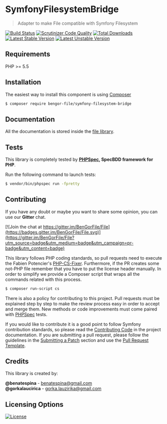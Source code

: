 # SymfonyFilesystemBridge
> Adapter to make File compatible with Symfony Filesystem

[![Build Status](https://travis-ci.org/BenGorFile/SymfonyFilesystemBridge.svg?branch=master)](https://travis-ci.org/BenGorFile/SymfonyFilesystemBridge)
[![Scrutinizer Code Quality](https://scrutinizer-ci.com/g/BenGorFile/SymfonyFilesystemBridge/badges/quality-score.png?b=master)](https://scrutinizer-ci.com/g/BenGorFile/SymfonyFilesystemBridge/?branch=master)
[![Total Downloads](https://poser.pugx.org/bengor-file/symfony-filesystem-bridge/downloads)](https://packagist.org/packages/bengor-file/symfony-filesystem-bridge/)
[![Latest Stable Version](https://poser.pugx.org/bengor-file/symfony-filesystem-bridge/v/stable.svg)](https://packagist.org/packages/bengor-file/symfony-filesystem-bridge/)
[![Latest Unstable Version](https://poser.pugx.org/bengor-file/symfony-filesystem-bridge/v/unstable.svg)](https://packagist.org/packages/bengor-file/symfony-filesystem-bridge/)

## Requirements
PHP >= 5.5

## Installation
The easiest way to install this component is using [Composer][6]
```bash
$ composer require bengor-file/symfony-filesystem-bridge
```

## Documentation
All the documentation is stored inside the [file library](https://github.com/BenGorFile/File/blob/master/docs/index.md).

## Tests
This library is completely tested by **[PHPSpec][1], SpecBDD framework for PHP**.

Run the following command to launch tests:
```bash
$ vendor/bin/phpspec run -fpretty
```

## Contributing
If you have any doubt or maybe you want to share some opinion, you can use our **Gitter** chat.

[![Join the chat at https://gitter.im/BenGorFile/File](https://badges.gitter.im/BenGorFile/File.svg)](https://gitter.im/BenGorFile/File?utm_source=badge&utm_medium=badge&utm_campaign=pr-badge&utm_content=badge)

This library follows PHP coding standards, so pull requests need to execute the Fabien Potencier's [PHP-CS-Fixer][5].
Furthermore, if the PR creates some not-PHP file remember that you have to put the license header manually. In order
to simplify we provide a Composer script that wraps all the commands related with this process.
```bash
$ composer run-script cs
```

There is also a policy for contributing to this project. Pull requests must be explained step by step to make the
review process easy in order to accept and merge them. New methods or code improvements must come paired with
[PHPSpec][1] tests.

If you would like to contribute it is a good point to follow Symfony contribution standards, so please read the
[Contributing Code][2] in the project documentation. If you are submitting a pull request, please follow the guidelines
in the [Submitting a Patch][3] section and use the [Pull Request Template][4].

## Credits
This library is created by:
>
**@benatespina** - [benatespina@gmail.com](mailto:benatespina@gmail.com)<br>
**@gorkalaucirica** - [gorka.lauzirika@gmail.com](mailto:gorka.lauzirika@gmail.com)

## Licensing Options
[![License](https://poser.pugx.org/bengor-file/symfony-filesystem-bridge/license.svg)](https://github.com/BenGorFile/SymfonyFilesystemBridge/blob/master/LICENSE)

[1]: http://www.phpspec.net/
[2]: http://symfony.com/doc/current/contributing/code/index.html
[3]: http://symfony.com/doc/current/contributing/code/patches.html#check-list
[4]: http://symfony.com/doc/current/contributing/code/patches.html#make-a-pull-request
[5]: http://cs.sensiolabs.org/
[6]: http://getcomposer.org
